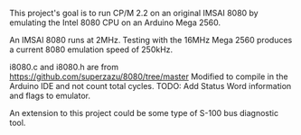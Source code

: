 This project's goal is to run CP/M 2.2 on an original IMSAI 8080 by emulating the Intel 8080 CPU on an Arduino Mega 2560.

An IMSAI 8080 runs at 2MHz. Testing with the 16MHz Mega 2560 produces a current 8080 emulation speed of 250kHz.

i8080.c and i8080.h are from  https://github.com/superzazu/8080/tree/master Modified to compile in the Arduino IDE and not count total cycles. TODO: Add Status Word information and flags to emulator.

An extension to this project could be some type of S-100 bus diagnostic tool.
